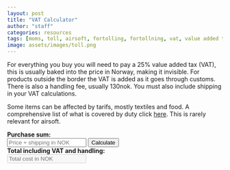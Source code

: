 ```yaml
---
layout: post
title: "VAT Calculator"
author: "staff"
categories: resources
tags: [moms, toll, airsoft, fortolling, fortollning, vat, value added tax, tax,featured]
image: assets/images/toll.png
---
```


For everything you buy you will need to pay a 25% value added tax (VAT), this is usually baked into the price in Norway, making it invisible. For products outside the border the VAT is added as it goes through customs. There is also a handling fee, usually 130nok. 
You must also include shipping in your VAT calculations.

Some items can be affected by tarifs, mostly textiles and food. A comprehensive list of what is covered by duty click [here](https://www.toll.no/no/bedrift/import/importguide/#varer_som_er_tollbelagt). This is rarely relevant for airsoft.


<script type="text/javascript">
function calc() {
    var price = document.getElementById("price");
    var priceValue = parseFloat(price.value);
  
    var total = (priceValue * 1.25) +130;
    document.getElementById("total").value = total.toString();
    
}
</script>

<div>
	<b>Purchase sum:</b>
	<br>
		<input type="text" placeholder="Price + shipping in NOK" id="price"> <button type="button" onclick="javascript:calc();">Calculate</button>
	<br>
	<b>Total including VAT and handling:</b>
	<br>
		<input type="text" placeholder="Total cost in NOK" id="total" disabled/> 
	<br>
</div>
